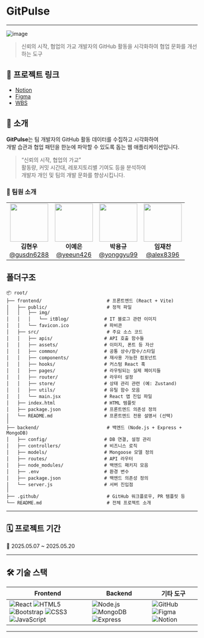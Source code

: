 #  GitPulse
---
![image](https://github.com/user-attachments/assets/e79aaca0-e84d-4c21-bf08-aea2601ff55e)

>신뢰의 시작, 협업의 가교 개발자의 GitHub 활동을 시각화하여 협업 문화를 개선하는 도구
## 🔗 프로젝트 링크
- [Notion](https://wholesale-ogre-01e.notion.site/04-GitPulse-1ec590bd2a14801daf1df499c93a2a37)
- [Figma](https://www.figma.com/design/kIHFv13Jizhpp3WK92o94R/GitPulse?node-id=0-1&t=iWL5lw33ot27hQLp-1)
- [WBS](https://docs.google.com/spreadsheets/d/17q5j58uvLC5hygEhLr5V9N_KL1kpiSIgl9ApxCgpMwo/edit?gid=721559717#gid=721559717)

## 📌 소개

**GitPulse**는 팀 개발자의 GitHub 활동 데이터를 수집하고 시각화하여  
개발 습관과 협업 패턴을 한눈에 파악할 수 있도록 돕는 웹 애플리케이션입니다.

> “신뢰의 시작, 협업의 가교”  
> 활동량, 커밋 시간대, 레포지토리별 기여도 등을 분석하여  
> 개발자 개인 및 팀의 개발 문화를 향상시킵니다.


### 👥 팀원 소개


<table>
  <tr>
    <td align="center">
      <img src="https://avatars.githubusercontent.com/u/100756731?v=4" width="100" /><br/>
      <strong>김현우</strong><br/>
      <a href="https://github.com/gusdn6288">@gusdn6288</a>
    </td>
    <td align="center">
      <img src="https://avatars.githubusercontent.com/u/88296511?v=4" width="100" /><br/>
      <strong>이예은</strong><br/>
      <a href="https://github.com/yeeun426">@yeeun426</a>
    </td>
    <td align="center">
      <img src="https://avatars.githubusercontent.com/u/180901036?v=4" width="100" /><br/>
      <strong>박용규</strong><br/>
      <a href="https://github.com/yonggyu99">@yonggyu99</a>
    </td>
    <td align="center">
      <img src="https://avatars.githubusercontent.com/u/63743294?v=4" width="100" /><br/>
      <strong>임재찬</strong><br/>
      <a href="https://github.com/alex8396">@alex8396</a>
    </td>
  </tr>
</table>




## 폴더구조
```
📦 root/
├── frontend/                        # 프론트엔드 (React + Vite)
│   ├── public/                      # 정적 파일
│   │   ├── img/
│   │   │   └── itBlog/             # IT 블로그 관련 이미지
│   │   └── favicon.ico             # 파비콘
│   ├── src/                         # 주요 소스 코드
│   │   ├── apis/                   # API 호출 함수들
│   │   ├── assets/                 # 이미지, 폰트 등 자산
│   │   ├── common/                 # 공통 상수/함수/스타일
│   │   ├── components/             # 재사용 가능한 컴포넌트
│   │   ├── hooks/                  # 커스텀 React 훅
│   │   ├── pages/                  # 라우팅되는 실제 페이지들
│   │   ├── router/                 # 라우터 설정
│   │   ├── store/                  # 상태 관리 관련 (예: Zustand)
│   │   ├── utils/                  # 유틸 함수 모음
│   │   └── main.jsx                # React 앱 진입 파일
│   ├── index.html                  # HTML 템플릿
│   ├── package.json                # 프론트엔드 의존성 정의
│   └── README.md                   # 프론트엔드 전용 설명서 (선택)
│
├── backend/                         # 백엔드 (Node.js + Express + MongoDB)
│   ├── config/                     # DB 연결, 설정 관리
│   ├── controllers/                # 비즈니스 로직
│   ├── models/                     # Mongoose 모델 정의
│   ├── routes/                     # API 라우터
│   ├── node_modules/               # 백엔드 패키지 모음
│   ├── .env                        # 환경 변수
│   ├── package.json                # 백엔드 의존성 정의
│   └── server.js                   # 서버 진입점
│
├── .github/                         # GitHub 워크플로우, PR 템플릿 등
└── README.md                        # 전체 프로젝트 소개
```
---

## 🗓 프로젝트 기간

📅 2025.05.07 ~ 2025.05.20

---

## 🛠️ 기술 스택

| Frontend | Backend | 기타 도구 |
|----------|---------|-----------|
| ![React](https://img.shields.io/badge/React-61DAFB?style=flat&logo=react&logoColor=white) ![HTML5](https://img.shields.io/badge/HTML5-E34F26?style=flat&logo=html5&logoColor=white) ![Bootstrap](https://img.shields.io/badge/Bootstrap-7952B3?style=flat&logo=bootstrap&logoColor=white) ![CSS3](https://img.shields.io/badge/CSS3-1572B6?style=flat&logo=css3&logoColor=white) ![JavaScript](https://img.shields.io/badge/JavaScript-F7DF1E?style=flat&logo=javascript&logoColor=black) | ![Node.js](https://img.shields.io/badge/Node.js-339933?style=flat&logo=node.js&logoColor=white) ![MongoDB](https://img.shields.io/badge/MongoDB-47A248?style=flat&logo=mongodb&logoColor=white) ![Express](https://img.shields.io/badge/Express-000000?style=flat&logo=express&logoColor=white) | ![GitHub](https://img.shields.io/badge/GitHub-181717?style=flat&logo=github&logoColor=white) ![Figma](https://img.shields.io/badge/Figma-F24E1E?style=flat&logo=figma&logoColor=white) ![Notion](https://img.shields.io/badge/Notion-000000?style=flat&logo=notion&logoColor=white) |

---

